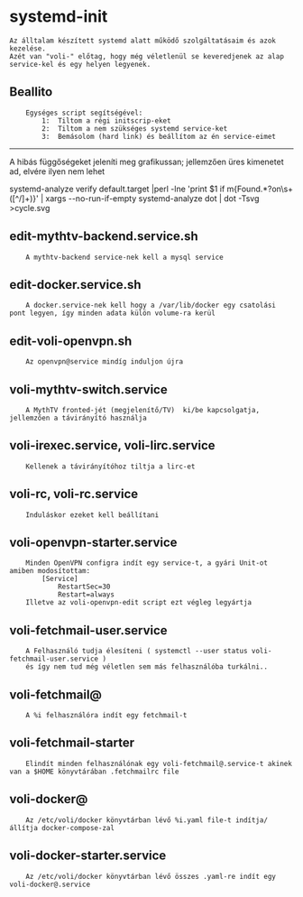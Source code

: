 # systemd-init
	Az álltalam készített systemd alatt működő szolgáltatásaim és azok kezelése.
	Azét van "voli-" előtag, hogy még véletlenül se keveredjenek az alap service-kel és egy helyen legyenek.

##	Beallito
		Egységes script segítségével: 
		    1:	Tiltom a régi initscrip-eket
		    2:	Tiltom a nem szükséges systemd service-ket
		    3:	Bemásolom (hard link) és beállítom az én service-eimet


---------------------------
A hibás függőségeket jeleníti meg grafikussan; jellemzően üres kimenetet ad, elvére ilyen nem lehet

systemd-analyze verify default.target |perl -lne 'print $1 if m{Found.*?on\s+([^/]+)}' | xargs --no-run-if-empty systemd-analyze dot | dot -Tsvg >cycle.svg


##	edit-mythtv-backend.service.sh
		A mythtv-backend service-nek kell a mysql service

##	edit-docker.service.sh
		A docker.service-nek kell hogy a /var/lib/docker egy csatolási pont legyen, így minden adata külön volume-ra kerül

##	edit-voli-openvpn.sh
		Az openvpn@service mindíg induljon újra

##	voli-mythtv-switch.service
		A MythTV fronted-jét (megjelenítő/TV)  ki/be kapcsolgatja, jellemzően a távirányító használja

##	voli-irexec.service, voli-lirc.service
		Kellenek a távirányítóhoz tiltja a lirc-et

##	voli-rc, voli-rc.service
		Induláskor ezeket kell beállítani

##	voli-openvpn-starter.service
		Minden OpenVPN configra indít egy service-t, a gyári Unit-ot amiben modosítottam:
			[Service]
			    RestartSec=30
			    Restart=always
		Illetve az voli-openvpn-edit script ezt végleg legyártja

##	voli-fetchmail-user.service
		A Felhasználó tudja élesíteni ( systemctl --user status voli-fetchmail-user.service )
		és így nem tud még véletlen sem más felhasználóba turkálni..

##	voli-fetchmail@
		A %i felhasználóra indít egy fetchmail-t

##	voli-fetchmail-starter
		Elindít minden felhasználónak egy voli-fetchmail@.service-t akinek van a $HOME könyvtárában .fetchmailrc file


##	voli-docker@
		Az /etc/voli/docker könyvtárban lévő %i.yaml file-t indítja/állítja docker-compose-zal

##	voli-docker-starter.service
		Az /etc/voli/docker könyvtárban lévő összes .yaml-re indít egy voli-docker@.service



